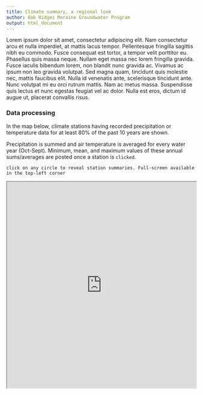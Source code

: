 ```yaml
---
title: Climate summary, a regional look
author: Oak Ridges Moraine Groundwater Program
output: html_document
---
```


Lorem ipsum dolor sit amet, consectetur adipiscing elit. Nam consectetur arcu et nulla imperdiet, at mattis lacus tempor. Pellentesque fringilla sagittis nibh eu commodo. Fusce consequat est tortor, a tempor velit porttitor eu. Phasellus quis massa neque. Nullam eget massa nec lorem fringilla gravida. Fusce iaculis bibendum lorem, non blandit nunc gravida ac. Vivamus ac ipsum non leo gravida volutpat. Sed magna quam, tincidunt quis molestie nec, mattis faucibus elit. Nulla id venenatis ante, scelerisque tincidunt ante. Nunc volutpat mi eu orci rutrum mattis. Nam ac metus massa. Suspendisse quis lectus et nunc egestas feugiat vel ac dolor. Nulla est eros, dictum id augue ut, placerat convallis risus. 

### Data processing
In the map below, climate stations having recorded precipitation or temperature data for at least 80% of the past 10 years are shown.

Precipitation is summed and air temperature is averaged for every water year (Oct-Sept).  Minimum, mean, and maximum values of these annual sums/averages are posted once a station is `clicked`.

`click on any circle to reveal station summaries. Full-screen available in the top-left corner`

<iframe src="https://golang.oakridgeswater.ca/pages/met-annuals-precip.html" width="100%" height="550" scrolling="no" allowfullscreen></iframe>
